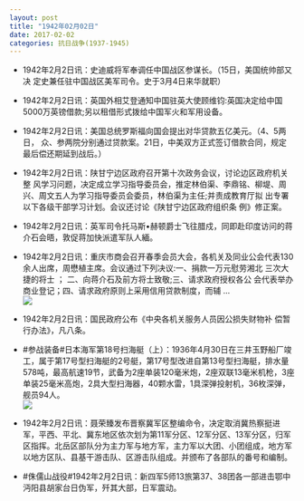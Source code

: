 ```yaml
---
layout: post
title: "1942年02月02日"
date: 2017-02-02
categories: 抗日战争(1937-1945)
---
```


<meta name="referrer" content="no-referrer" />

- 1942年2月2日讯：史迪威将军奉调任中国战区参谋长。（15日，美国统帅部又决 定史兼任驻中国战区美军司令。史于3月4日来华就职） 

- 1942年2月2日讯：英国外相艾登通知中国驻英大使顾维钧:英国决定给中国 5000万英镑借款;另以租借形式拨给中国军火和军用设备。 

- 1942年2月2日讯：美国总统罗斯福向国会提出对华贷款五亿美元。（4、5两日， 众、参两院分别通过贷款案。21日，中美双方正式签订借款合同，规定 最后偿还期延到战后。） 

- 1942年2月2日讯：陕甘宁边区政府召开第十次政务会议，讨论边区政府机关整 风学习问题，决定成立学习指导委员会，推定林伯渠、李鼎铭、柳堤、周 兴、周文五人为学习指导委员会委员，林伯渠为主任;并责成教育厅拟 出专署以下各级干部学习计划。会议还讨论《陕甘宁边区政府组织条 例》修正案。 

- 1942年2月2日讯：英军司令托马斯•赫顿爵士飞往腊戍，同即赴印度访问的蒋 介石会晤，敦促蒋加快派遣军队人緬。 

- 1942年2月2日讯：重庆市商会召开春季会员大会，各机关及同业公会代表130 余人出席，周懋植主席。会议通过下列决议:一、捐款一万元慰劳湘北 三次大捷的将士 ； 二、向蒋介石及前方将士致敬;三、请求政府授权各公 会代表举办商业登记；四、请求政府原则上采用信用贷款制度，而辅 ... <br/><img src="https://ww4.sinaimg.cn/large/aca367d8jw1fcbzoxo2f5j20c809zta0.jpg" />

- 1942年2月2日讯：国民政府公布《中央各机关服务人员因公损失财物补 偿暂行办法》，凡八条。 

- #参战装备#日本海军第18号扫海艇（上）：1936年4月30日在三井玉野船厂竣工，属于第17号型扫海艇的2号艇，第17号型改进自第13号型扫海艇，排水量578吨，最高航速19节，武备为2座单装120毫米炮，2座双联13毫米机枪，3座单装25毫米高炮，2具大型扫海器，40颗水雷，1具深弹投射机，36枚深弹，舰员94人。 <br/><img src="https://ww4.sinaimg.cn/large/aca367d8jw1fcbw7yy27gj20m706pdgn.jpg" />

- 1942年2月2日讯：聂荣臻发布晋察冀军区整编命令，决定取消冀热察挺进军，平西、平北、冀东地区依次划为第11军分区、12军分区、13军分区，归军区指挥。北岳区部队分为主力军与地方军，主力军以大团、小团组成，地方军以地方区队、县基干游击队、区游击队组成。并颁布了各部队的番号和编制。 

- #侏儒山战役#1942年2月2日讯：新四军5师13旅第37、38团各一部进击鄂中沔阳县胡家台日伪军，歼其大部，日军震动。 

